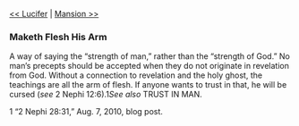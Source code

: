 [<< Lucifer](Lucifer.md)  |  [Mansion >>](Mansion.md)

### Maketh Flesh His Arm
A way of saying the “strength of man,” rather than the “strength of God.” No man’s precepts should be accepted when they do not originate in revelation from God. Without a connection to revelation and the holy ghost, the teachings are all the arm of flesh. If anyone wants to trust in that, he will be cursed (*see* 2 Nephi 12:6).1*See also* TRUST IN MAN.



1 “2 Nephi 28:31,” Aug. 7, 2010, blog post.